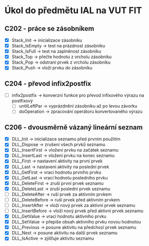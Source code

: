 # Úkol do předmětu IAL na VUT FIT
## C202 - práce se zásobníkem 
- [x] Stack_Init		-> inicializace zásobníku
- [x] Stack_IsEmpty		-> test na prázdnost zásobníku
- [x] Stack_IsFull		-> test na zaplněnost zásobníku
- [x] Stack_Top			-> přečte hodnotu z vrcholu zásobníku
- [x] Stack_Pop			-> odstraní prvek z vrcholu zásobníku
- [x] Stack_Push		-> vloží prvku do zásobníku
## C204 - převod infix2postfix
- [ ] infix2postfix		-> konverzní funkce pro převod infixového výrazu na postfixový
  - [ ] untilLeftPar	-> vyprázdnění zásobníku až po levou závorku
  - [ ] doOperation		-> zpracování operátoru konvertovaného výrazu
## C206 - dvousměrně vázaný lineární seznam
- [x] DLL_Init			-> inicializace seznamu před prvním použitím
- [x] DLL_Dispose		-> zrušení všech prvků seznamu
- [x] DLL_InsertFirst	-> vložení prvku na začátek seznamu
- [x] DLL_InsertLast	-> vložení prvku na konec seznamu
- [x] DLL_First			-> nastavení aktivity na první prvek
- [x] DLL_Last			-> nastavení aktivity na poslední prvek
- [x] DLL_GetFirst		-> vrací hodnotu prvního prvku
- [x] DLL_GetLast		-> vrací hodnotu posledního prvku
- [x] DLL_DeleteFirst	-> zruší první prvek seznamu
- [x] DLL_DeleteLast	-> zruší poslední prvek seznamu
- [ ] DLL_DeleteAfter	-> ruší prvek za aktivním prvkem
- [ ] DLL_DeleteBefore	-> ruší prvek před aktivním prvkem
- [ ] DLL_InsertAfter	-> vloží nový prvek za aktivní prvek seznamu
- [ ] DLL_InsertBefore	-> vloží nový prvek před aktivní prvek seznamu
- [x] DLL_GetValue		-> vrací hodnotu aktivního prvku
- [x] DLL_SetValue		-> přepíše obsah aktivního prvku novou hodnotou
- [x] DLL_Previous		-> posune aktivitu na předchozí prvek seznamu
- [x] DLL_Next			-> posune aktivitu na další prvek seznamu
- [x] DLL_IsActive		-> zjišťuje aktivitu seznamu